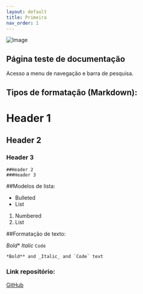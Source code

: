 ```yaml
---
layout: default
title: Primeira
nav_order: 1
---
```


![Image](https://serpro.gov.br/menu/quem-somos/marca-serpro/imagens/marcas/marca-sem-tagline-positivo.png)

## Página teste de documentação 

Acesso a menu de navegação e barra de pesquisa. 


## Tipos de formatação (Markdown): 

# Header 1

## Header 2

### Header 3


``` # Header 1 
##Header 2
###Header 3

```

##Modelos de lista:

- Bulleted
- List

1. Numbered
2. List
 
##Formatação de texto: 

*Bold** _Italic_ `Code`
```
*Bold** and _Italic_ and `Code` text
```

### Link repositório:

[GitHub](http://github.com/rafaritho/site_test/)



